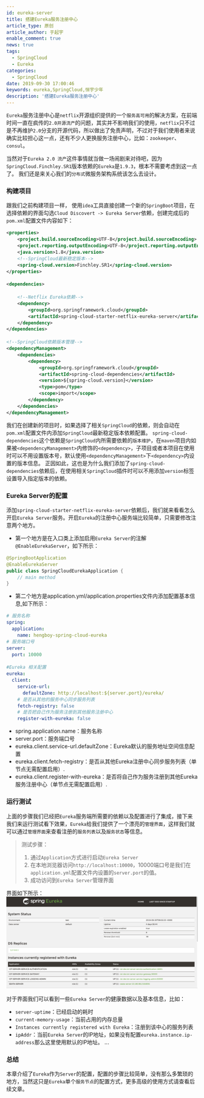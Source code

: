 ```yaml
---
id: eureka-server
title: 搭建Eureka服务注册中心
article_type: 原创
article_author: 于起宇
enable_comment: true
news: true
tags:
  - SpringCloud
  - Eureka
categories:
  - SpringCloud
date: 2019-09-30 17:00:46
keywords: eureka,SpringCloud,恒宇少年
description: '搭建Eureka服务注册中心'
---
```


`Eureka`服务注册中心是`netflix`开源组织提供的一个`服务高可用`的解决方案，在前端时间一直在疯传的`2.0开源流产`的问题，其实并不影响我们的使用，`netflix`只不过是不再维护`2.0`分支的开源代码，所以做出了免责声明，不过对于我们使用者来说确实比较担心这一点，还有不少人更换服务注册中心，比如：`zookeeper`、`consul`。
<!--more-->

当然对于`Eureka 2.0 流产`这件事情就当做一场闹剧来对待吧，因为`SpringCloud.Finchley.SR1`版本依赖的`Eureka`是`1.9.3`，根本不需要考虑到这一点了。
我们还是来关心我们的`分布式`微服务架构系统该怎么去设计。


### 构建项目
跟我们之前构建项目一样， 使用`idea`工具直接创建一个新的`SpringBoot`项目，在选择依赖的界面勾选`Cloud Discovert -> Eureka Server`依赖，创建完成后的`pom.xml`配置文件内容如下：
```xml
<properties>
    <project.build.sourceEncoding>UTF-8</project.build.sourceEncoding>
    <project.reporting.outputEncoding>UTF-8</project.reporting.outputEncoding>
    <java.version>1.8</java.version>
    <!--SpringCloud最新稳定版本-->
    <spring-cloud.version>Finchley.SR1</spring-cloud.version>
</properties>

<dependencies>

    <!--Netflix Eureka依赖-->
    <dependency>
        <groupId>org.springframework.cloud</groupId>
        <artifactId>spring-cloud-starter-netflix-eureka-server</artifactId>
    </dependency>
</dependencies>

<!--SpringCloud依赖版本管理-->
<dependencyManagement>
    <dependencies>
        <dependency>
            <groupId>org.springframework.cloud</groupId>
            <artifactId>spring-cloud-dependencies</artifactId>
            <version>${spring-cloud.version}</version>
            <type>pom</type>
            <scope>import</scope>
        </dependency>
    </dependencies>
</dependencyManagement>
```
我们在创建新的项目时，如果选择了相关`SpringCloud`的依赖，则会自动在`pom.xml`配置文件内添加`SpringCloud`最新稳定版本依赖配置。
`spring-cloud-dependencies`这个依赖是`SpringCloud`内所需要依赖的`版本维护`，在`maven`项目内如果被`<dependencyManagement>`内修饰的`<dependency>`，子项目或者本项目在使用时可以不用设置版本号，默认使用`<dependencyManagement>`下`<dependency>`内设置的版本信息。
正因如此，这也是为什么我们添加了`spring-cloud-dependencies`依赖后，在使用相关`SpringCloud`插件时可以不用添加`version`标签设置导入指定版本的依赖。
### Eureka Server的配置
添加`spring-cloud-starter-netflix-eureka-server`依赖后，我们就来看看怎么开启`Eureka Server`服务。开启`Eureka`的注册中心服务端比较简单，只需要修改注意两个地方。
- 第一个地方是在入口类上添加启用`Eureka Server`的注解`@EnableEurekaServer`，如下所示：
```java
@SpringBootApplication
@EnableEurekaServer
public class SpringCloudEurekaApplication {
    // main method
}
```
- 第二个地方是application.yml/application.properties文件内添加配置基本信息,如下所示：
```yaml
# 服务名称
spring:
  application:
    name: hengboy-spring-cloud-eureka
# 服务端口号
server:
  port: 10000

#Eureka 相关配置
eureka:
  client:
    service-url:
      defaultZone: http://localhost:${server.port}/eureka/
    # 是否从其他的服务中心同步服务列表
    fetch-registry: false
    # 是否把自己作为服务注册到其他服务注册中心
    register-with-eureka: false

```
- spring.application.name：服务名称
- server.port：服务端口号
- eureka.client.service-url.defaultZone：Eureka默认的服务地址空间信息配置
- eureka.client.fetch-registry：是否从其他Eureka注册中心同步服务列表（单节点无需配置启用）.
- eureka.client.register-with-eureka：是否将自己作为服务注册到其他Eureka服务注册中心（单节点无需配置启用）.

### 运行测试
上面的步骤我们已经把`Eureka`服务端所需要的依赖以及配置进行了集成，接下来我们来运行测试看下效果，`Eureka`给我们提供了一个漂亮的`管理界面`，这样我们就可以通过`管理界面`来查看注册的`服务列表`以及`服务状态`等信息。

> 测试步骤：
> 1. 通过`Application`方式进行启动`Eureka Server`
> 2. 在本地浏览器访问`http://localhost:10000`，10000端口号是我们在`application.yml`配置文件内设置的`server.port`的值。
> 3. 成功访问到`Eureka Server`管理界面

界面如下所示：
![服务注册管理界面](/images/post/eureka-server.png)

对于界面我们可以看到一些`Eureka Server`的健康数据以及基本信息，比如：
- `server-uptime`：已经启动的耗时
- `current-memory-usage`：当前占用的内存总量
- `Instances currently registered with Eureka`：注册到该中心的服务列表
- `ipAddr`：当前`Eureka Server`的IP地址，如果没有配置`eureka.instance.ip-address`那么这里使用默认的IP地址。
...
### 总结
本章介绍了`Eureka`作为`Server`的配置，配置的步骤比较简单，没有那么多繁琐的地方，当然这只是`Eureka`单个`服务节点`的配置方式，更多高级的使用方式请查看后续文章。
